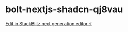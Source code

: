 # bolt-nextjs-shadcn-qj8vau

[Edit in StackBlitz next generation editor ⚡️](https://stackblitz.com/~/github.com/austin-navarro/bolt-nextjs-shadcn-qj8vau)